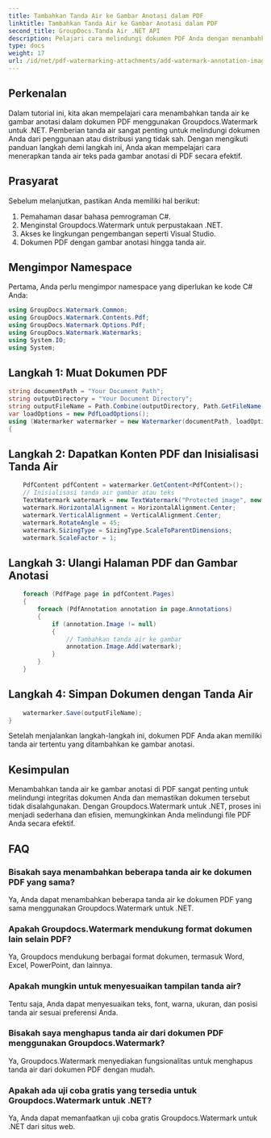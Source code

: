 ```yaml
---
title: Tambahkan Tanda Air ke Gambar Anotasi dalam PDF
linktitle: Tambahkan Tanda Air ke Gambar Anotasi dalam PDF
second_title: GroupDocs.Tanda Air .NET API
description: Pelajari cara melindungi dokumen PDF Anda dengan menambahkan tanda air ke gambar anotasi menggunakan Groupdocs.Watermark untuk .NET.
type: docs
weight: 17
url: /id/net/pdf-watermarking-attachments/add-watermark-annotation-images-pdf/
---
```

## Perkenalan
Dalam tutorial ini, kita akan mempelajari cara menambahkan tanda air ke gambar anotasi dalam dokumen PDF menggunakan Groupdocs.Watermark untuk .NET. Pemberian tanda air sangat penting untuk melindungi dokumen Anda dari penggunaan atau distribusi yang tidak sah. Dengan mengikuti panduan langkah demi langkah ini, Anda akan mempelajari cara menerapkan tanda air teks pada gambar anotasi di PDF secara efektif.
## Prasyarat
Sebelum melanjutkan, pastikan Anda memiliki hal berikut:
1. Pemahaman dasar bahasa pemrograman C#.
2. Menginstal Groupdocs.Watermark untuk perpustakaan .NET.
3. Akses ke lingkungan pengembangan seperti Visual Studio.
4. Dokumen PDF dengan gambar anotasi hingga tanda air.

## Mengimpor Namespace
Pertama, Anda perlu mengimpor namespace yang diperlukan ke kode C# Anda:
```csharp
using GroupDocs.Watermark.Common;
using GroupDocs.Watermark.Contents.Pdf;
using GroupDocs.Watermark.Options.Pdf;
using GroupDocs.Watermark.Watermarks;
using System.IO;
using System;
```
## Langkah 1: Muat Dokumen PDF
```csharp
string documentPath = "Your Document Path";
string outputDirectory = "Your Document Directory";
string outputFileName = Path.Combine(outputDirectory, Path.GetFileName(documentPath));
var loadOptions = new PdfLoadOptions();
using (Watermarker watermarker = new Watermarker(documentPath, loadOptions))
{
```
## Langkah 2: Dapatkan Konten PDF dan Inisialisasi Tanda Air
```csharp
    PdfContent pdfContent = watermarker.GetContent<PdfContent>();
    // Inisialisasi tanda air gambar atau teks
    TextWatermark watermark = new TextWatermark("Protected image", new Font("Arial", 8));
    watermark.HorizontalAlignment = HorizontalAlignment.Center;
    watermark.VerticalAlignment = VerticalAlignment.Center;
    watermark.RotateAngle = 45;
    watermark.SizingType = SizingType.ScaleToParentDimensions;
    watermark.ScaleFactor = 1;
```
## Langkah 3: Ulangi Halaman PDF dan Gambar Anotasi
```csharp
    foreach (PdfPage page in pdfContent.Pages)
    {
        foreach (PdfAnnotation annotation in page.Annotations)
        {
            if (annotation.Image != null)
            {
                // Tambahkan tanda air ke gambar
                annotation.Image.Add(watermark);
            }
        }
    }
```
## Langkah 4: Simpan Dokumen dengan Tanda Air
```csharp
    watermarker.Save(outputFileName);
}
```
Setelah menjalankan langkah-langkah ini, dokumen PDF Anda akan memiliki tanda air tertentu yang ditambahkan ke gambar anotasi.

## Kesimpulan
Menambahkan tanda air ke gambar anotasi di PDF sangat penting untuk melindungi integritas dokumen Anda dan memastikan dokumen tersebut tidak disalahgunakan. Dengan Groupdocs.Watermark untuk .NET, proses ini menjadi sederhana dan efisien, memungkinkan Anda melindungi file PDF Anda secara efektif.
## FAQ
### Bisakah saya menambahkan beberapa tanda air ke dokumen PDF yang sama?
Ya, Anda dapat menambahkan beberapa tanda air ke dokumen PDF yang sama menggunakan Groupdocs.Watermark untuk .NET.
### Apakah Groupdocs.Watermark mendukung format dokumen lain selain PDF?
Ya, Groupdocs mendukung berbagai format dokumen, termasuk Word, Excel, PowerPoint, dan lainnya.
### Apakah mungkin untuk menyesuaikan tampilan tanda air?
Tentu saja, Anda dapat menyesuaikan teks, font, warna, ukuran, dan posisi tanda air sesuai preferensi Anda.
### Bisakah saya menghapus tanda air dari dokumen PDF menggunakan Groupdocs.Watermark?
Ya, Groupdocs.Watermark menyediakan fungsionalitas untuk menghapus tanda air dari dokumen PDF dengan mudah.
### Apakah ada uji coba gratis yang tersedia untuk Groupdocs.Watermark untuk .NET?
Ya, Anda dapat memanfaatkan uji coba gratis Groupdocs.Watermark untuk .NET dari situs web.